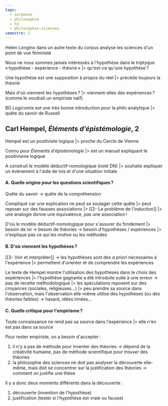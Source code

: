 ```yaml
---
tags:
  - sorbonne
  - philosophie
  - td
  - philosophie-sciences
semestre: 2
---
```

Helen Longino dans un autre texte du corpus analyse les sciences d'un point de vue féministe

Nous ne nous sommes jamais intéressés à l'hypothèse dans le triptyque « hypothèse - expérience - théorie »
|> qu'est-ce qu'une hypothèse ?

Une hypothèse est une supposition à propos du réel
|> précède toujours la théorie

Mais d'où viennent les hypothèses ?
|> viennent-elles des expériences ? (comme le voudrait un empiriste naïf)

BD _Logicomix_ est une très bonne introduction pour la philo analytique
|> quête du savoir de Russell
## Carl Hempel, _Éléments d’épistémologie_, 2
Hempel est un positiviste logique
|> proche du Cercle de Vienne

Connu pour _Éléments d'épistémologie_
|> est un manuel expliquant le positivisme logique

A construit le modèle déductif-nomologique (noté DN)
|> souhaite expliquer un événement à l'aide de lois et d'une situation initiale
#### A. Quelle origine pour les questions scientifiques ?
Quête du savoir -> quête de la compréhension

Compliqué car une explication ne peut se soulager cette quête
|> peut reposer sur des fausses associations
|> [[2- Le problème de l'induction]]
|> une analogie donne une équivalence, pas une association !

D'où le modèle déductif-nomologique pour s'assurer du fondement
|> besoin de loi -> besoin de théories -> besoin d'hypothèses / expériences
|> n'explique pas ce qui les motive ou les méthodes
#### B. D'où viennent les hypothèses ?
[[3- Voir et interpréter]] -> les hypothèses sont des *a priori* nécessaires à l'expérience
|> permettent d'orienter et de comprendre les expériences

Le texte de Hempel montre l'utilisation des hypothèses dans le choix des expériences
|> l'hypothèse gagnante a été introduite suite à une erreur
-> pas de recette méthodologique
|> les spéculations reposent sur des croyances (sociales, religieuses...)
|> peu prendre sa source dans l'observation, mais l'observation elle-même utilise des hypothèses (ou des théories faibles) -> hasard, idées innées...
#### C. Quelle critique pour l'empirisme ?
Toute connaissance ne rend pas sa source dans l'expérience
|> elle n'en est pas dans sa source

Pour rester empiriste, on a besoin d'accepter :
1. il n'y a pas de méthode pour inventer des théories -> dépend de la créativité humaine, pas de méthode scientifique pour *trouver* des théories
2. la philosophie des sciences ne doit pas analyser la découverte elle-même, mais doit se concentrer sur la justification des théories -> comment on justifie une thèse

Il y a donc deux moments différents dans la découverte :
1. découverte (invention de l'hypothèse)
2. justification (tester si l'hypothèse est vraie ou fausse)

